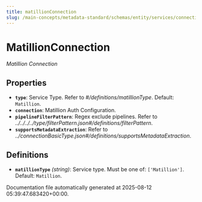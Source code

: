 ```yaml
---
title: matillionConnection
slug: /main-concepts/metadata-standard/schemas/entity/services/connections/pipeline/matillionconnection
---
```


# MatillionConnection

*Matillion Connection*

## Properties

- **`type`**: Service Type. Refer to *#/definitions/matillionType*. Default: `Matillion`.
- **`connection`**: Matillion Auth Configuration.
- **`pipelineFilterPattern`**: Regex exclude pipelines. Refer to *../../../../type/filterPattern.json#/definitions/filterPattern*.
- **`supportsMetadataExtraction`**: Refer to *../connectionBasicType.json#/definitions/supportsMetadataExtraction*.
## Definitions

- **`matillionType`** *(string)*: Service type. Must be one of: `['Matillion']`. Default: `Matillion`.


Documentation file automatically generated at 2025-08-12 05:39:47.683420+00:00.
